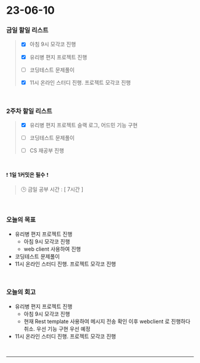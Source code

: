 # 23-06-10
### 금일 할일 리스트
> - [x]  아침 9시 모각코 진행
>
> - [x]  유리병 편지 프로젝트 진행
>
> - [ ]  코딩테스트 문제풀이
>
> - [x]  11시 온라인 스터디 진행. 프로젝트 모각코 진행


<br/>

### 2주차 할일 리스트  
> - [x]  유리병 편지 프로젝트 슬랙 로그, 어드민 기능 구현
>
> - [ ]  코딩테스트 문제풀이
>
> - [ ]  CS 재공부 진행

<br/>

❗ **1일 1커밋은 필수** ❗
> 🕒 금일 공부 시간 : [ 7시간 ]
  
<br/>

### 오늘의 목표
- 유리병 편지 프로젝트 진행
    - 아침 9시 모각코 진행
    - web client 사용하여 진행
- 코딩테스트 문제풀이
- 11시 온라인 스터디 진행. 프로젝트 모각코 진행

<br>

### 오늘의 회고
- 유리병 편지 프로젝트 진행
    - 아침 9시 모각코 진행
    - 현재 Rest template 사용하여 메시지 전송 확인 이후 webclient 로 진행하다 취소. 우선 기능 구현 우선 예정
- 11시 온라인 스터디 진행. 프로젝트 모각코 진행

<br/>

------------  
